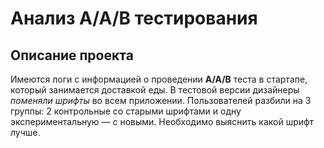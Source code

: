 # Анализ А/А/В тестирования
## Описание проекта

Имеются логи с информацией о проведении **А/А/В** теста в стартапе, который занимается доставкой еды. В тестовой версии дизайнеры *поменяли шрифты* во всем приложении. Пользователей разбили на 3 группы: 2 контрольные со старыми шрифтами и одну экспериментальную — с новыми. Необходимо выяснить какой шрифт лучше.
